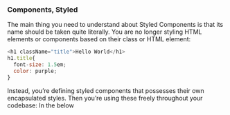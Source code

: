 ### Components, Styled

The main thing you need to understand about Styled Components is that its name should be taken quite literally. You are no longer styling HTML elements or components based on their class or HTML element:

```js
<h1 className="title">Hello World</h1>
h1.title{
  font-size: 1.5em;
  color: purple;
}
```
Instead, you’re defining styled components that possesses their own encapsulated styles. Then you’re using these freely throughout your codebase: In the below <Title /> is a styled-component

```js
import styled from 'styled-components';
const Title = styled.h1`
  font-size: 1.5em;
  color: purple;
`;
<Title>Hello World</Title>
```

This might seem like a minor difference, and in fact both syntaxes are very similar. But they key difference is that styles are now part of their component.

In other words, we’re getting rid of CSS classes as an intermediary step between the component and its styles. As styled-components co-creator Max Stoiber says:

“The basic idea of styled-components is to enforce best practices by removing the mapping between styles and components.”


### Another example - say in a file called Landing.js Component in which the <Wrapper /> is a styled-component

```js

import React from 'react';
import styled from 'styled-components';


<Wrapper>
        <ImgLogo src={require("../Images/logo.png")} />
</Wrapper>

const Wrapper = styled.div`
    background: #ffffff;
    height: 80px;
    position: relative;
    top: 50%;
    -webkit-transform: translateY(-50%);
    -ms-transform: translateY(-50%);
    transform: translateY(-50%);
`;

```

### Props Over Classes 

In keeping with this no-classes philosophy, styled-components makes use of props over classes when it comes to customizing the behavior of a component. So instead of:

```js
<h1 className="title primary">Hello World</h1> // will be blue
h1.title{
  font-size: 1.5em;
  color: purple;
  
  &.primary{
    color: blue;
  }
}
```
You’d write the below Title styled-component

```js
const Title = styled.h1`
  font-size: 1.5em;
  color: ${props => props.primary ? 'blue' : 'purple'};
`;

<Title primary>Hello World</Title> // will be blue
```